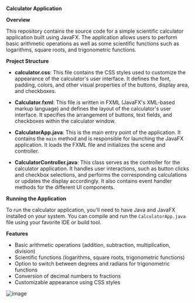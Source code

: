 **Calculator Application**

**Overview**

This repository contains the source code for a simple scientific calculator application built using JavaFX. The application allows users to perform basic arithmetic operations as well as some scientific functions such as logarithms, square roots, and trigonometric functions.

**Project Structure**

- **calculator.css**: This file contains the CSS styles used to customize the appearance of the calculator's user interface. It defines the font, padding, colors, and other visual properties of the buttons, display area, and checkboxes.

- **Calculator.fxml**: This file is written in FXML (JavaFX's XML-based markup language) and defines the layout of the calculator's user interface. It specifies the arrangement of buttons, text fields, and checkboxes within the calculator window.

- **CalculatorApp.java**: This is the main entry point of the application. It contains the `main` method and is responsible for launching the JavaFX application. It loads the FXML file and initializes the scene and controller.

- **CalculatorController.java**: This class serves as the controller for the calculator application. It handles user interactions, such as button clicks and checkbox selections, and performs the corresponding calculations or updates the display accordingly. It also contains event handler methods for the different UI components.

**Running the Application**

To run the calculator application, you'll need to have Java and JavaFX installed on your system. You can compile and run the `CalculatorApp.java` file using your favorite IDE or build tool.

**Features**

- Basic arithmetic operations (addition, subtraction, multiplication, division)
- Scientific functions (logarithms, square roots, trigonometric functions)
- Option to switch between degrees and radians for trigonometric functions
- Conversion of decimal numbers to fractions
- Customizable appearance using CSS styles

![image](https://github.com/kh2g21/javafx-scientific-calculator/assets/127450521/e43c1389-82fb-4d58-9c46-b24a3528b23a)

